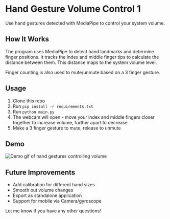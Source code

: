 # Hand Gesture Volume Control 1

Use hand gestures detected with MediaPipe to control your system volume.

## How It Works

The program uses MediaPipe to detect hand landmarks and determine finger positions. It tracks the index and middle finger tips to calculate the distance between them. This distance maps to the system volume level.

Finger counting is also used to mute/unmute based on a 3 finger gesture.

## Usage

1. Clone this repo
2. Run `pip install -r requirements.txt` 
3. Run `python main.py`
4. The webcam will open - move your index and middle fingers closer together to increase volume, further apart to decrease
5. Make a 3 finger gesture to mute, release to unmute

## Demo

![Demo gif of hand gestures controlling volume](demo.gif)

## Future Improvements

- Add calibration for different hand sizes
- Smooth out volume changes  
- Export as standalone application
- Support for mobile via Camera/gyroscope

Let me know if you have any other questions!

